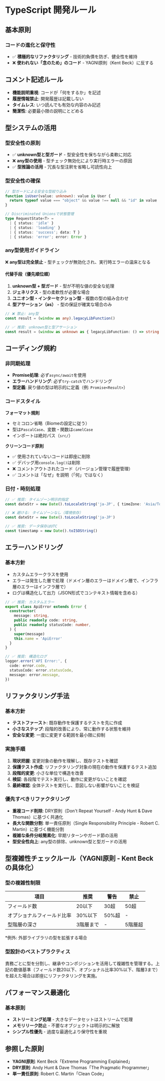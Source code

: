 # TypeScript 開発ルール

## 基本原則

### コードの進化と保守性

- ✅ **積極的なリファクタリング** - 技術的負債を防ぎ、健全性を維持
- ❌ **使われない「念のため」のコード** - YAGNI原則（Kent Beck）に反する

## コメント記述ルール
- **機能説明重視**: コードが「何をするか」を記述
- **履歴情報禁止**: 開発履歴は記載しない
- **タイムレス**: いつ読んでも有効な内容のみ記述
- **簡潔性**: 必要最小限の説明にとどめる

## 型システムの活用

### 型安全性の原則

- ✅ **unknown型と型ガード** - 型安全性を保ちながら柔軟に対応
- ❌ **any型の使用** - 型チェック無効化により実行時エラーの原因
- ✅ **型推論の活用** - 冗長な型注釈を省略し可読性向上

### 型安全性の確保
```typescript
// 型ガードによる安全な型絞り込み
function isUser(value: unknown): value is User {
  return typeof value === "object" && value !== null && "id" in value
}

// Discriminated Unionsで状態管理
type RequestState<T> =
  | { status: 'idle' }
  | { status: 'loading' }
  | { status: 'success'; data: T }
  | { status: 'error'; error: Error }
```

### any型使用ガイドライン

❌ **any型は完全禁止** - 型チェックが無効化され、実行時エラーの温床となる

#### 代替手段（優先順位順）
1. **unknown型 + 型ガード** - 型が不明な値の安全な処理
2. **ジェネリクス** - 型の柔軟性が必要な場合
3. **ユニオン型・インターセクション型** - 複数の型の組み合わせ
4. **型アサーション（as）** - 型の保証が確実な場合のみ

```typescript
// ❌ 禁止: any型
const result = (window as any).legacyLibFunction()

// ✅ 推奨: unknown型と型アサーション
const result = (window as unknown as { legacyLibFunction: () => string }).legacyLibFunction()
```

## コーディング規約

### 非同期処理
- **Promise処理**: 必ず`async/await`を使用
- **エラーハンドリング**: 必ず`try-catch`でハンドリング
- **型定義**: 戻り値の型は明示的に定義（例: `Promise<Result>`）

### コードスタイル

**フォーマット規則**
- セミコロン省略（Biomeの設定に従う）
- 型は`PascalCase`、変数・関数は`camelCase`
- インポートは絶対パス（`src/`）

**クリーンコード原則**
- ✅ 使用されていないコードは即座に削除
- ✅ デバッグ用`console.log()`は削除
- ❌ コメントアウトされたコード（バージョン管理で履歴管理）
- ✅ コメントは「なぜ」を説明（「何」ではなく）

### 日付・時刻処理

```typescript
// ✅ 推奨: タイムゾーン明示的指定
const dateStr = new Date().toLocaleString('ja-JP', { timeZone: 'Asia/Tokyo' })

// ❌ 避ける: タイムゾーンなし（環境依存）
const dateStr = new Date().toLocaleString('ja-JP')

// ✅ 推奨: データ保存はUTC
const timestamp = new Date().toISOString()
```

## エラーハンドリング

### 基本方針
- カスタムエラークラスを使用
- エラーは発生した層で処理（ドメイン層のエラーはドメイン層で、インフラ層のエラーはインフラ層で）
- ログは構造化して出力（JSON形式でコンテキスト情報を含める）

```typescript
// ✅ 推奨: カスタムエラー
export class ApiError extends Error {
  constructor(
    message: string,
    public readonly code: string,
    public readonly statusCode: number,
  ) {
    super(message)
    this.name = 'ApiError'
  }
}

// ✅ 推奨: 構造化ログ
logger.error('API Error:', {
  code: error.code,
  statusCode: error.statusCode,
  message: error.message,
})
```

## リファクタリング手法

### 基本方針
- **テストファースト**: 既存動作を保護するテストを先に作成
- **小さなステップ**: 段階的改善により、常に動作する状態を維持
- **安全な変更**: 一度に変更する範囲を最小限に抑制

### 実施手順
1. **現状把握**: 変更対象の動作を理解し、既存テストを確認
2. **保護テスト作成**: リファクタリング対象の現在の動作を保護するテスト追加
3. **段階的変更**: 小さな単位で構造を改善
4. **検証**: 各段階でテスト実行し、動作に変更がないことを確認
5. **最終確認**: 全体テストを実行し、意図しない影響がないことを検証

### 優先すべきリファクタリング
- **重複コード削除**: DRY原則（Don't Repeat Yourself - Andy Hunt & Dave Thomas）に基づく共通化
- **長大な関数分割**: 単一責任原則（Single Responsibility Principle - Robert C. Martin）に基づく機能分割
- **複雑な条件分岐簡素化**: 早期リターンやガード節の活用
- **型安全性向上**: any型の排除、unknown型と型ガードの活用

## 型複雑性チェックルール（YAGNI原則 - Kent Beck の具体化）

### 型の複雑性制限

| 項目 | 推奨 | 警告 | 禁止 |
|------|------|------|------|
| フィールド数 | 20以下 | 30超 | 50超 |
| オプショナルフィールド比率 | 30%以下 | 50%超 | - |
| 型階層の深さ | 3階層まで | - | 5階層超 |

*例外: 外部ライブラリの型を拡張する場合

### 型設計のベストプラクティス

責務ごとに型を分割し、継承やコンポジションを活用して複雑性を管理する。上記の数値基準（フィールド数20以下、オプショナル比率30%以下、階層3まで）を超えた場合は即座にリファクタリングを実施。

## パフォーマンス最適化

### 基本原則
- **ストリーミング処理** - 大きなデータセットはストリームで処理
- **メモリリーク防止** - 不要なオブジェクトは明示的に解放
- **シンプル性優先** - 過度な最適化より保守性を重視

## 参照した原則
- **YAGNI原則**: Kent Beck「Extreme Programming Explained」
- **DRY原則**: Andy Hunt & Dave Thomas「The Pragmatic Programmer」
- **単一責任原則**: Robert C. Martin「Clean Code」
